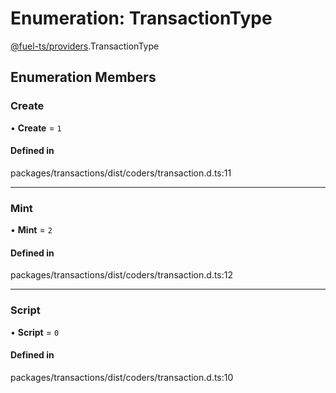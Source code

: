 # Enumeration: TransactionType

[@fuel-ts/providers](/api/Providers/index.md).TransactionType

## Enumeration Members

### Create

• **Create** = ``1``

#### Defined in

packages/transactions/dist/coders/transaction.d.ts:11

___

### Mint

• **Mint** = ``2``

#### Defined in

packages/transactions/dist/coders/transaction.d.ts:12

___

### Script

• **Script** = ``0``

#### Defined in

packages/transactions/dist/coders/transaction.d.ts:10

